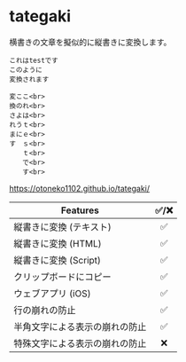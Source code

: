 # tategaki
横書きの文章を擬似的に縦書きに変換します。

```
これはtestです
このように
変換されます
```
```
変ここ<br>
換のれ<br>
さよは<br>
れうｔ<br>
まにｅ<br>
す　ｓ<br>
　　ｔ<br>
　　で<br>
　　す<br>
```

https://otoneko1102.github.io/tategaki/

| Features | ✅/❌ |
| --- | :---: |
| 縦書きに変換 (テキスト) | ✅ |
| 縦書きに変換 (HTML) | ✅ |
| 縦書きに変換 (Script) | ✅ |
| クリップボードにコピー | ✅ |
| ウェブアプリ (iOS) | ✅ |
| 行の崩れの防止 | ✅ |
| 半角文字による表示の崩れの防止 | ✅ |
| 特殊文字による表示の崩れの防止 | ❌ |
